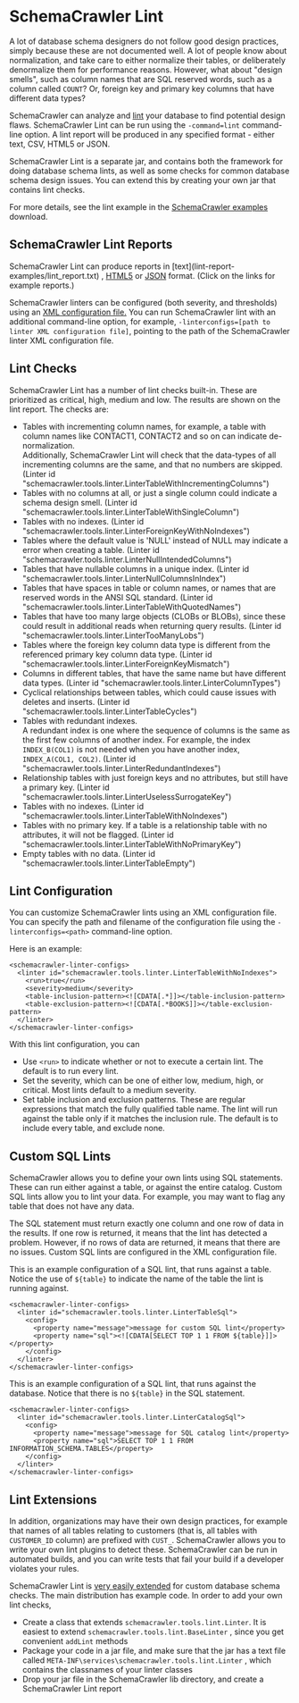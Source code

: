 # SchemaCrawler Lint

A lot of database schema designers do not follow good design practices, simply because these 
are not documented well. A lot of people know about normalization, and take care to either 
normalize their tables, or deliberately denormalize them for performance reasons. However, 
what about "design smells", such as column names that are SQL reserved words, such as a 
column called `COUNT`? Or, foreign key and primary key columns that have different data 
types?

SchemaCrawler can analyze and
[lint](http://en.wikipedia.org/wiki/Lint_\(software\)) your database to find
potential design flaws. SchemaCrawler Lint can be run using the 
`-command=lint`
command-line option. A lint report will be produced in any specified format -
either text, CSV, HTML5 or JSON.

SchemaCrawler Lint is a separate jar, and contains both the framework for doing database 
schema lints, as well as some checks for common database schema design issues. You can 
extend this by creating your own jar that contains lint checks.

For more details, see the lint example in the 
[SchemaCrawler examples](http://github.com/sualeh/SchemaCrawler/releases/) 
download.

## SchemaCrawler Lint Reports

SchemaCrawler Lint can produce reports in [text](lint-report-
examples/lint_report.txt) , [HTML5](lint-report-examples/lint_report.html) or
[JSON](lint-report-examples/lint_report.json) format. (Click on the links for
example reports.)

SchemaCrawler linters can be configured (both severity, and thresholds) using
an [XML configuration file.](schemacrawler-linter-configs.xml) You can run SchemaCrawler
lint with an additional command-line option, for example, 
`-linterconfigs=[path to linter XML configuration file]`, 
pointing to the path of the SchemaCrawler linter XML configuration file.

## Lint Checks

SchemaCrawler Lint has a number of lint checks built-in. These are prioritized
as critical, high, medium and low. The results are shown on the lint report.
The checks are:

- Tables with incrementing column names, for example, a table with column names like CONTACT1, CONTACT2 
  and so on can indicate de-normalization.  
  Additionally, SchemaCrawler Lint will check that the data-types of all incrementing columns are the same, 
  and that no numbers are skipped.
  (Linter id "schemacrawler.tools.linter.LinterTableWithIncrementingColumns")
- Tables with no columns at all, or just a single column could indicate a schema design smell.
  (Linter id "schemacrawler.tools.linter.LinterTableWithSingleColumn")
- Tables with no indexes.
  (Linter id "schemacrawler.tools.linter.LinterForeignKeyWithNoIndexes")
- Tables where the default value is 'NULL' instead of NULL may indicate a error when creating a table.
  (Linter id "schemacrawler.tools.linter.LinterNullIntendedColumns")
- Tables that have nullable columns in a unique index.
  (Linter id "schemacrawler.tools.linter.LinterNullColumnsInIndex")
- Tables that have spaces in table or column names, or names that are reserved words in the 
  ANSI SQL standard.
  (Linter id "schemacrawler.tools.linter.LinterTableWithQuotedNames")
- Tables that have too many large objects (CLOBs or BLOBs), since these could result in 
  additional reads when returning query results.
  (Linter id "schemacrawler.tools.linter.LinterTooManyLobs")
- Tables where the foreign key column data type is different from the referenced primary key column data type.
  (Linter id "schemacrawler.tools.linter.LinterForeignKeyMismatch")
- Columns in different tables, that have the same name but have different data types.
  (Linter id "schemacrawler.tools.linter.LinterColumnTypes")
- Cyclical relationships between tables, which could cause issues with deletes and inserts.
  (Linter id "schemacrawler.tools.linter.LinterTableCycles")
- Tables with redundant indexes.  
  A redundant index is one where the sequence of columns is 
  the same as the first few columns of another index. For example, the index `INDEX_B(COL1)` is 
  not needed when you have another index, `INDEX_A(COL1, COL2)`.
  (Linter id "schemacrawler.tools.linter.LinterRedundantIndexes")
- Relationship tables with just foreign keys and no attributes, but still have a primary key.
  (Linter id "schemacrawler.tools.linter.LinterUselessSurrogateKey")
- Tables with no indexes.
  (Linter id "schemacrawler.tools.linter.LinterTableWithNoIndexes")
- Tables with no primary key. If a table is a relationship table with no attributes, it will not
  be flagged.
  (Linter id "schemacrawler.tools.linter.LinterTableWithNoPrimaryKey")  
- Empty tables with no data.
  (Linter id "schemacrawler.tools.linter.LinterTableEmpty")
    
## Lint Configuration

You can customize SchemaCrawler lints using an XML configuration file. You can specify the 
path and filename of the configuration file using the `-linterconfigs=<path>` 
command-line option.

Here is an example:

```
<schemacrawler-linter-configs>
  <linter id="schemacrawler.tools.linter.LinterTableWithNoIndexes">
    <run>true</run>
    <severity>medium</severity>
    <table-inclusion-pattern><![CDATA[.*]]></table-inclusion-pattern>
    <table-exclusion-pattern><![CDATA[.*BOOKS]]></table-exclusion-pattern>
  </linter>
</schemacrawler-linter-configs>
```

With this lint configuration, you can

- Use `<run>` to indicate whether or not to execute a certain lint. The
  default is to run every lint.
- Set the severity, which can be one of either low, medium, high, or critical.
  Most lints default to a medium severity.
- Set table inclusion and exclusion patterns. These are regular expressions that
  match the fully qualified table name. The lint will run against the table 
  only if it matches the inclusion rule. The default is to include every
  table, and exclude none.


## Custom SQL Lints

SchemaCrawler allows you to define your own lints using SQL statements. These can run either 
against a table, or against the entire catalog. Custom SQL lints allow you to lint your 
data. For example, you may want to flag any table that does not have any data.

The SQL statement must return exactly one column and one row of data in the results. If one 
row is returned, it means that the lint has detected a problem. However, if no rows of data 
are returned, it means that there are no issues. Custom SQL lints are configured in the XML 
configuration file.

This is an example configuration of a SQL lint, that runs against a table. Notice the use of 
`${table}` to indicate the name of the table the lint is running against.

```
<schemacrawler-linter-configs>
  <linter id="schemacrawler.tools.linter.LinterTableSql">
    <config>
      <property name="message">message for custom SQL lint</property>
      <property name="sql"><![CDATA[SELECT TOP 1 1 FROM ${table}]]></property>
    </config>
  </linter>
</schemacrawler-linter-configs>
```

This is an example configuration of a SQL lint, that runs against the database. Notice that 
there is no `${table}` in the SQL statement.

```
<schemacrawler-linter-configs>
  <linter id="schemacrawler.tools.linter.LinterCatalogSql">
    <config>
      <property name="message">message for SQL catalog lint</property>
      <property name="sql">SELECT TOP 1 1 FROM INFORMATION_SCHEMA.TABLES</property>
    </config>
  </linter>  
</schemacrawler-linter-configs>
```

## Lint Extensions

In addition, organizations may have their own design practices, for example that names of 
all tables relating to customers (that is, all tables with `CUSTOMER_ID` column) are 
prefixed with `CUST_`. SchemaCrawler allows you to write your own lint plugins to detect 
these. SchemaCrawler can be run in automated builds, and you can write tests that fail your 
build if a developer violates your rules.

SchemaCrawler Lint is [very easily extended](plugins.html) for custom database schema checks.
The main distribution has example code. In order to add your own lint checks,

- Create a class that extends `schemacrawler.tools.lint.Linter`. 
  It is easiest to extend `schemacrawler.tools.lint.BaseLinter` , since you get 
  convenient `addLint` methods 
- Package your code in a jar file, and make sure that the jar has a text file 
  called `META-INF\services\schemacrawler.tools.lint.Linter` , 
  which contains the classnames of your linter classes 
- Drop your jar file in the SchemaCrawler lib directory, and create a 
  SchemaCrawler Lint report
